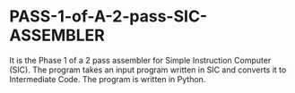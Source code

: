 # PASS-1-of-A-2-pass-SIC-ASSEMBLER
It is the Phase 1 of a 2 pass assembler for Simple Instruction Computer (SIC). The program takes an input program written in SIC  and converts it to Intermediate Code. The program is written in Python. 
